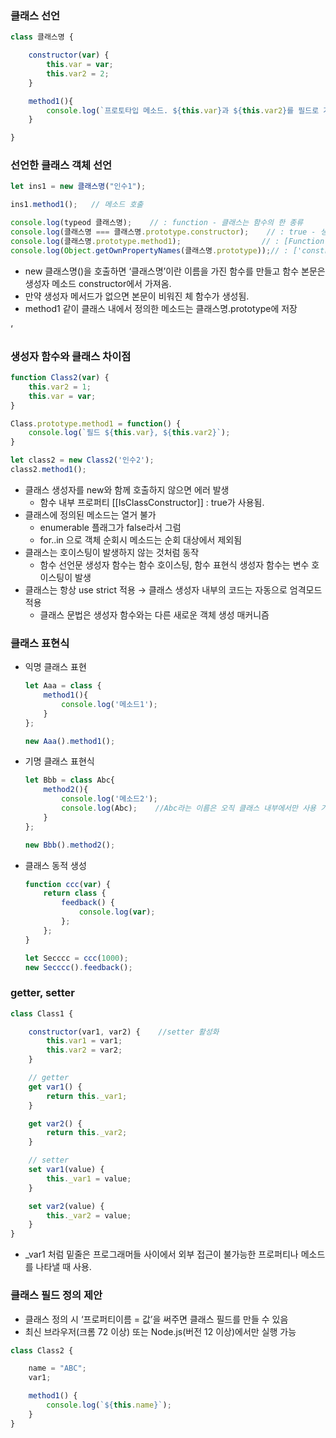### 클래스 선언

```jsx
class 클래스명 {

	constructor(var) {
		this.var = var;
		this.var2 = 2;
	}

	method1(){
		console.log(`프로토타입 메소드. ${this.var}과 ${this.var2}를 필드로 가짐`);
	}

}
```

### 선언한 클래스 객체 선언

```jsx
let ins1 = new 클래스명("인수1");

ins1.method1();   // 메소드 호출

console.log(typeod 클래스명);    // : function - 클래스는 함수의 한 종류
console.log(클래스명 === 클래스명.prototype.constructor);    // : true - 생성자 메서드와 동일
console.log(클래스명.prototype.method1);                  // : [Function: method1] - 클래스 내부에 정의한 메소드는 클래스.prototype에 저장된다
console.log(Object.getOwnPropertyNames(클래스명.prototype));// : ['constructor', 'method1'] - 현재 프로토타입에는 constructor와 method1 두 개의 메소드가 있음을 의미
```

- new 클래스명()을 호출하면 ‘클래스명’이란 이름을 가진 함수를 만들고 함수 본문은 생성자 메소드 constructor에서 가져옴.
- 만약 생성자 메서드가 없으면 본문이 비워진 체 함수가 생성됨.
- method1 같이 클래스 내에서 정의한 메소드는 클래스명.prototype에 저장

‘

### 생성자 함수와 클래스 차이점

```jsx
function Class2(var) {
	this.var2 = 1;
	this.var = var;
}

Class.prototype.method1 = function() {
	console.log(`필드 ${this.var}, ${this.var2}`);
}

let class2 = new Class2('인수2');
class2.method1();
```

- 클래스 생성자를 new와 함께 호출하지 않으면 에러 발생
    - 함수 내부 프로퍼티 [[IsClassConstructor]] : true가 사용됨.
- 클래스에 정의된 메소드는 열거 불가
    - enumerable 플래그가 false라서 그럼
    - for..in 으로 객체 순회시 메소드는 순회 대상에서 제외됨
- 클래스는 호이스팅이 발생하지 않는 것처럼 동작
    - 함수 선언문 생성자 함수는 함수 호이스팅, 함수 표현식 생성자 함수는 변수 호이스팅이 발생
- 클래스는 항상 use strict 적용 → 클래스 생성자 내부의 코드는 자동으로 엄격모드 적용
    - 클래스 문법은 생성자 함수와는 다른 새로운 객체 생성 매커니즘

### 클래스 표현식

- 익명 클래스 표현
    
    ```jsx
    let Aaa = class {
    	method1(){
    		console.log('메소드1');
    	}
    };
    
    new Aaa().method1();
    ```
    

- 기명 클래스 표현식
    
    ```jsx
    let Bbb = class Abc{
    	method2(){
    		console.log('메소드2');
    		console.log(Abc);    //Abc라는 이름은 오직 클래스 내부에서만 사용 가능, 출력 : [class Abc]
    	}
    };
    
    new Bbb().method2();
    
    ```
    

- 클래스 동적 생성
    
    ```jsx
    function ccc(var) {
    	return class {
    		feedback() {
    			console.log(var);
    		};
    	};
    }
    
    let Secccc = ccc(1000);
    new Secccc().feedback();
    ```
    

### getter, setter

```jsx
class Class1 {

	constructor(var1, var2) {    //setter 활성화
		this.var1 = var1;
		this.var2 = var2;
	}

	// getter
	get var1() {
		return this._var1;
	}

	get var2() {
		return this._var2;
	}

	// setter
	set var1(value) {
		this._var1 = value;
	}

	set var2(value) {
		this._var2 = value;
	}
}
```

- _var1 처럼 밑줄은 프로그래머들 사이에서 외부 접근이 불가능한 프로퍼티나 메소드를 나타낼 때 사용.

### 클래스 필드 정의 제안

- 클래스 정의 시 ‘프로퍼티이름 = 값’을 써주면 클래스 필드를 만들 수 있음
- 최신 브라우저(크롬 72 이상) 또는 Node.js(버전 12 이상)에서만 실행 가능

```jsx
class Class2 {

	name = "ABC";
	var1;

	method1() {
		console.log(`${this.name}`);
	}
}
```